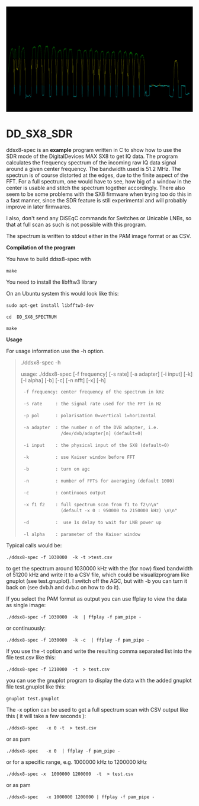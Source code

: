 ![spectrum](screenshot/spectrum.jpg)

# 	DD_SX8_SDR

ddsx8-spec is an **example** program written in C to show how to use 
the SDR mode of the DigitalDevices MAX SX8 to get IQ data. The program
calculates the frequency spectrum of the incoming raw IQ data signal 
around a given center frequency. The bandwidth used is 51.2 MHz.
The spectrun is of course distorted at the edges, due to the finite 
aspect of the FFT. For a full spectrum, one would have to see, how big 
of a window in the center is usable and stitch the spectrum together 
accordingly.
There also seem to be some problems with the SX8 firmware when
trying too do this in a fast manner, since the SDR feature is
still experimental and will probably improve in later firmwares.

I also, don't send any DiSEqC commands for Switches or Unicable LNBs, 
so that at full scan as such is not possible with this program.

The spectrum is written to stdout either in the PAM image format
or as CSV.

**Compilation of the program**

You have to build ddsx8-spec with

`make` 

You need to install the libfftw3 library

On an Ubuntu system this would look like this:

`sudo apt-get install libfftw3-dev`

`cd  DD_SX8_SPECTRUM` 

`make` 


**Usage**

For usage information use the -h option.
>./ddsx8-spec -h
>
>    usage:
>    ./ddsx8-spec [-f frequency] [-s rate] [-a adapter] [-i input] [-k] [-l alpha] [-b] [-c] [-n nfft] [-x] [-h] 
>
>      -f frequency: center frequency of the spectrum in kHz
>
>      -s rate     : the signal rate used for the FFT in Hz
>
>      -p pol      : polarisation 0=vertical 1=horizontal
>
>      -a adapter  : the number n of the DVB adapter, i.e. 
>                    /dev/dvb/adapter[n] (default=0)
>
>      -i input    : the physical input of the SX8 (default=0)
>
>      -k          : use Kaiser window before FFT
>
>      -b          : turn on agc
>
>	   -n          : number of FFTs for averaging (default 1000)
>
>      -c          : continuous output
>
>	   -x f1 f2    : full spectrum scan from f1 to f2\n\n"
>	                 (default -x 0 : 950000 to 2150000 kHz) \n\n"
>
>      -d          :  use 1s delay to wait for LNB power up
>
>      -l alpha    : parameter of the Kaiser window

Typical calls would be:

`./ddsx8-spec -f 1030000  -k -t >test.csv`

to get the spectrum around 1030000 kHz with the (for now) fixed bandwidth of 51200 kHz and write it 
to a CSV file, which could be visualizprogram like gnuplot (see test.gnuplot).
I switch off the AGC, but with -b you can turn it back on (see dvb.h and dvb.c on how to do it).

If you select the PAM format as output you can use ffplay to view the data
as single image:

`./ddsx8-spec -f 1030000  -k  | ffplay -f pam_pipe -`

or continuously:

`./ddsx8-spec -f 1030000  -k -c  | ffplay -f pam_pipe -` 


If you use the -t option and write the resulting comma separated list
into the file test.csv like this: 

`./ddsx8-spec -f 1210000  -t  > test.csv` 

you can use the gnuplot program to display the data with the added 
gnuplot file test.gnuplot like this:

`gnuplot test.gnuplot` 

The -x option can be used to get a full spectrum scan with CSV output
like this ( it will take a few seconds ):

`./ddsx8-spec   -x 0 -t  > test.csv` 

or as pam

`./ddsx8-spec   -x 0  | ffplay -f pam_pipe -` 

or for a specific range, e.g. 1000000 kHz to 1200000 kHz

`./ddsx8-spec -x  1000000 1200000  -t  > test.csv` 

or as pam

`./ddsx8-spec   -x 1000000 1200000 | ffplay -f pam_pipe -` 

